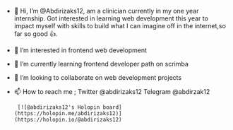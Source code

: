 - 👋 Hi, I’m @Abdirizaks12, am a clinician currently in my one year internship. Got interested in learning web development this year to impact myself with skills to build what I can imagine off in the internet,so far so good 👍.
- 👀 I’m interested in frontend web development
- 🌱 I’m currently learning frontend developer path on scrimba
- 💞️ I’m looking to collaborate on web development projects
- 📫 How to reach me ;
      Twitter   @abdirizaks12
       Telegram @abdirzak12
       
       [![@abdirizaks12's Holopin board](https://holopin.me/abdirizaks12)](https://holopin.io/@abdirizaks12)

<!---
Abdirizaks12/Abdirizaks12 is a ✨ special ✨ repository because its `README.md` (this file) appears on your GitHub profile.
You can click the Preview link to take a look at your changes.
--->
